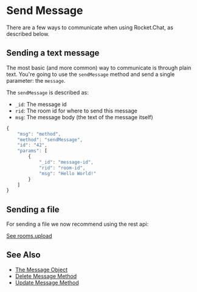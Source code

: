# Send Message

There are a few ways to communicate when using Rocket.Chat, as described below.

## Sending a text message

The most basic (and more common) way to communicate is through plain text. You're going to use the `sendMessage` method and send a single parameter: the `message`.

The `sendMessage` is described as:

* `_id`: The message id
* `rid`: The room id for where to send this message
* `msg`: The message body (the text of the message itself)

```javascript
{
    "msg": "method",
    "method": "sendMessage",
    "id": "42",
    "params": [
        {
            "_id": "message-id",
            "rid": "room-id",
            "msg": "Hello World!"
        }
    ]
}
```

## Sending a file

For sending a file we now recommend using the rest api:

[See rooms.upload](../../rest-api/methods/rooms/upload.md)

## See Also

* [The Message Object](../../schema-definition/the-message-object.md)
* [Delete Message Method](delete-message.md)
* [Update Message Method](update-message.md)
